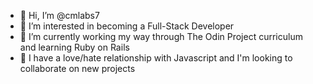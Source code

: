 - 👋 Hi, I’m @cmlabs7
- 👀 I’m interested in becoming a Full-Stack Developer
- 🌱 I’m currently working my way through The Odin Project curriculum and learning Ruby on Rails
- 💞️ I have a love/hate relationship with Javascript and I'm looking to collaborate on new projects

<!---
cmlabs7/cmlabs7 is a ✨ special ✨ repository because its `README.md` (this file) appears on your GitHub profile.
You can click the Preview link to take a look at your changes.
--->
